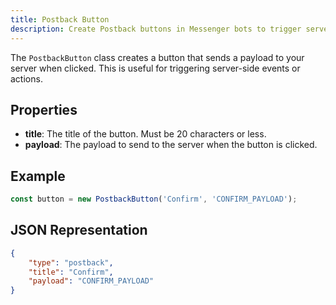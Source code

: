 ```yaml
---
title: Postback Button
description: Create Postback buttons in Messenger bots to trigger server actions with @pyyupsk/messenger-webhooks.
---
```


The `PostbackButton` class creates a button that sends a payload to your server when clicked. This is useful for triggering server-side events or actions.

## Properties

-   **title**: The title of the button. Must be 20 characters or less.
-   **payload**: The payload to send to the server when the button is clicked.

## Example

```typescript
const button = new PostbackButton('Confirm', 'CONFIRM_PAYLOAD');
```

## JSON Representation

```json
{
    "type": "postback",
    "title": "Confirm",
    "payload": "CONFIRM_PAYLOAD"
}
```
